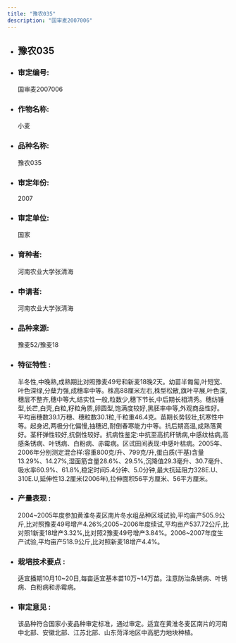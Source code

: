 ```yaml
---
title: "豫农035"
description: "国审麦2007006"
---
```

* ## 豫农035
* ###  审定编号:  
   国审麦2007006

*  ### 作物名称:  
   小麦

*   ###  品种名称: 
    豫农035

*   ### 审定年份: 
    2007

*   ### 审定单位:  
    国家

*   ### 育种者:  
    河南农业大学张清海

*   ### 申请者:  
    河南农业大学张清海

*   ### 品种来源:  
    豫麦52/豫麦18

*   ### 特征特性 : 
    半冬性,中晚熟,成熟期比对照豫麦49号和新麦18晚2天。幼苗半匍匐,叶短宽、叶色深绿,分蘖力强,成穗率中等。株高88厘米左右,株型松散,旗叶平展,叶色深,穗层不整齐,穗中等大,结实性一般,粒数少,穗下节长,中后期长相清秀。穗纺锤型,长芒,白壳,白粒,籽粒角质,卵圆型,饱满度较好,黑胚率中等,外观商品性好。平均亩穗数39.1万穗、穗粒数30.1粒,千粒重46.4克。苗期长势较壮,抗寒性中等。起身迟,两极分化偏慢,抽穗迟,耐倒春寒能力中等。抗后期高温,成熟落黄好。茎秆弹性较好,抗倒性较好。抗病性鉴定:中抗至高抗秆锈病,中感纹枯病,高感条锈病、叶锈病、白粉病、赤霉病。区试田间表现:中感叶枯病。2005年、2006年分别测定混合样:容重800克/升、799克/升,蛋白质(干基)含量13.29%、14.27%,湿面筋含量28.6%、29.5%,沉降值29.3毫升、30.7毫升、吸水率60.9%、61.8%,稳定时间5.4分钟、5.0分钟,最大抗延阻力328E.U、310E.U,延伸性13.2厘米(2006年),拉伸面积56平方厘米、56平方厘米。

*   ### 产量表现 : 
    2004~2005年度参加黄淮冬麦区南片冬水组品种区域试验,平均亩产505.9公斤,比对照豫麦49号增产4.26%;2005~2006年度续试,平均亩产537.72公斤,比对照1新麦18增产3.32%,比对照2豫麦49号增产3.84%。2006~2007年度生产试验,平均亩产518.9公斤,比对照新麦18增产4.4%。

*   ### 栽培技术要点 : 
    适宜播期10月10~20日,每亩适宜基本苗10万~14万苗。注意防治条锈病、叶锈病、白粉病和赤霉病。

*   ### 审定意见 : 
    该品种符合国家小麦品种审定标准，通过审定。适宜在黄淮冬麦区南片的河南中北部、安徽北部、江苏北部、山东菏泽地区中高肥力地块种植。
